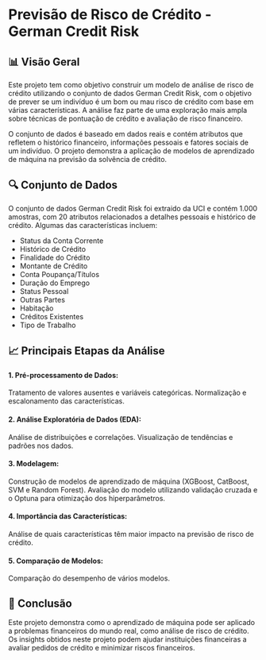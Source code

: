 # Previsão de Risco de Crédito - German Credit Risk
## 📊 Visão Geral
Este projeto tem como objetivo construir um modelo de análise de risco de crédito utilizando o conjunto de dados German Credit Risk, com o objetivo de prever se um indivíduo é um bom ou mau risco de crédito com base em várias características. A análise faz parte de uma exploração mais ampla sobre técnicas de pontuação de crédito e avaliação de risco financeiro.

O conjunto de dados é baseado em dados reais e contém atributos que refletem o histórico financeiro, informações pessoais e fatores sociais de um indivíduo. O projeto demonstra a aplicação de modelos de aprendizado de máquina na previsão da solvência de crédito.

## 🔍 Conjunto de Dados
O conjunto de dados German Credit Risk foi extraido da UCI e contém 1.000 amostras, com 20 atributos relacionados a detalhes pessoais e histórico de crédito. Algumas das características incluem:

* Status da Conta Corrente
* Histórico de Crédito
* Finalidade do Crédito
* Montante de Crédito
* Conta Poupança/Títulos
* Duração do Emprego
* Status Pessoal
* Outras Partes
* Habitação
* Créditos Existentes
* Tipo de Trabalho

## 📈 Principais Etapas da Análise
#### 1. Pré-processamento de Dados:

Tratamento de valores ausentes e variáveis categóricas.
Normalização e escalonamento das características.
#### 2. Análise Exploratória de Dados (EDA):

Análise de distribuições e correlações.
Visualização de tendências e padrões nos dados.
#### 3. Modelagem:

Construção de modelos de aprendizado de máquina (XGBoost, CatBoost, SVM e Random Forest).
Avaliação do modelo utilizando validação cruzada e o Optuna para otimização dos hiperparâmetros.
#### 4. Importância das Características:

Análise de quais características têm maior impacto na previsão de risco de crédito.
#### 5. Comparação de Modelos:

Comparação do desempenho de vários modelos.

## 🧠 Conclusão
Este projeto demonstra como o aprendizado de máquina pode ser aplicado a problemas financeiros do mundo real, como análise de risco de crédito. Os insights obtidos neste projeto podem ajudar instituições financeiras a avaliar pedidos de crédito e minimizar riscos financeiros.
